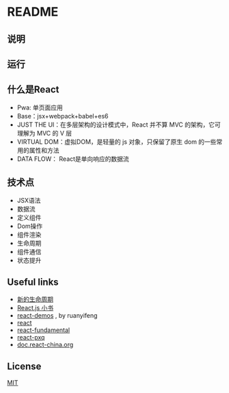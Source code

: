 # README

## 说明

## 运行


## 什么是React

- Pwa: 单页面应用
- Base：jsx+webpack+babel+es6
- JUST THE UI：在多层架构的设计模式中，React 并不算 MVC 的架构，它可理解为 MVC 的 V 层
- VIRTUAL DOM：虚拟DOM，是轻量的 js 对象，只保留了原生 dom 的一些常用的属性和方法
- DATA FLOW： React是单向响应的数据流

## 技术点

- JSX语法
- 数据流
- 定义组件
- Dom操作
- 组件渲染
- 生命周期
- 组件通信
- 状态提升

## Useful links

- [新的生命周期](https://react.docschina.org/docs/react-component.html)
- [React.js 小书](http://huziketang.mangojuice.top/books/react/)
- [react-demos](https://github.com/ruanyf/react-demos) , by ruanyifeng
- [react](https://github.com/dk-lan/react)
- [react-fundamental](https://github.com/GuoYongfeng/react-fundamental)
- [react-pxq](https://github.com/bailicangdu/react-pxq)
- [doc.react-china.org](https://doc.react-china.org/)

## License

[MIT](http://opensource.org/licenses/MIT)

 

